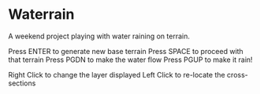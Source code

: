 # Waterrain
A weekend project playing with water raining on terrain.

Press ENTER to generate new base terrain
Press SPACE to proceed with that terrain
Press PGDN to make the water flow
Press PGUP to make it rain!

Right Click to change the layer displayed
Left Click to re-locate the cross-sections
